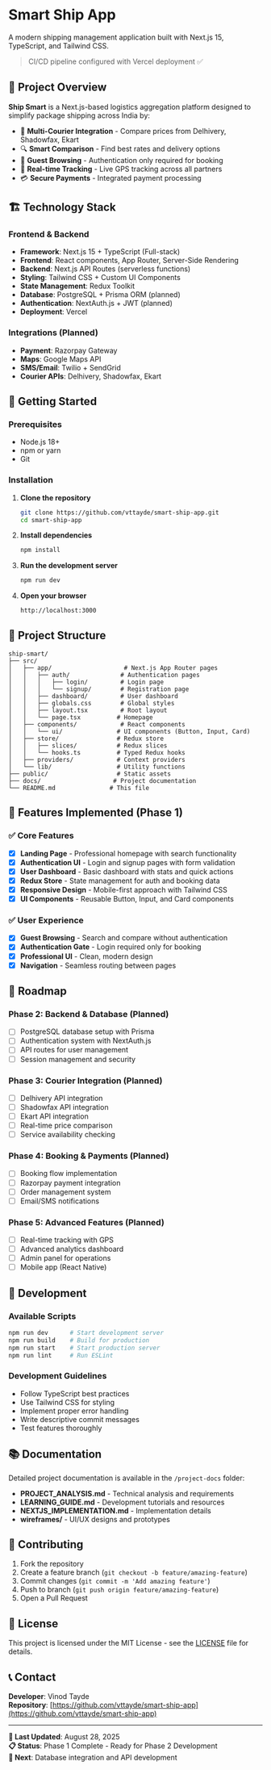 # Smart Ship App

A modern shipping management application built with Next.js 15, TypeScript, and Tailwind CSS.

> CI/CD pipeline configured with Vercel deployment ✅

## 🎯 Project Overview

**Ship Smart** is a Next.js-based logistics aggregation platform designed to simplify package shipping across India by:

- 🚚 **Multi-Courier Integration** - Compare prices from Delhivery, Shadowfax, Ekart
- 🔍 **Smart Comparison** - Find best rates and delivery options
- 🔐 **Guest Browsing** - Authentication only required for booking
- 📱 **Real-time Tracking** - Live GPS tracking across all partners
- 💳 **Secure Payments** - Integrated payment processing

## 🏗️ Technology Stack

### **Frontend & Backend**

- **Framework**: Next.js 15 + TypeScript (Full-stack)
- **Frontend**: React components, App Router, Server-Side Rendering
- **Backend**: Next.js API Routes (serverless functions)
- **Styling**: Tailwind CSS + Custom UI Components
- **State Management**: Redux Toolkit
- **Database**: PostgreSQL + Prisma ORM (planned)
- **Authentication**: NextAuth.js + JWT (planned)
- **Deployment**: Vercel

### **Integrations (Planned)**

- **Payment**: Razorpay Gateway
- **Maps**: Google Maps API
- **SMS/Email**: Twilio + SendGrid
- **Courier APIs**: Delhivery, Shadowfax, Ekart

## 🚀 Getting Started

### Prerequisites

- Node.js 18+
- npm or yarn
- Git

### Installation

1. **Clone the repository**

   ```bash
   git clone https://github.com/vttayde/smart-ship-app.git
   cd smart-ship-app
   ```

2. **Install dependencies**

   ```bash
   npm install
   ```

3. **Run the development server**

   ```bash
   npm run dev
   ```

4. **Open your browser**
   ```
   http://localhost:3000
   ```

## 📁 Project Structure

```
ship-smart/
├── src/
│   ├── app/                    # Next.js App Router pages
│   │   ├── auth/              # Authentication pages
│   │   │   ├── login/         # Login page
│   │   │   └── signup/        # Registration page
│   │   ├── dashboard/         # User dashboard
│   │   ├── globals.css        # Global styles
│   │   ├── layout.tsx         # Root layout
│   │   └── page.tsx          # Homepage
│   ├── components/            # React components
│   │   └── ui/               # UI components (Button, Input, Card)
│   ├── store/                # Redux store
│   │   ├── slices/           # Redux slices
│   │   └── hooks.ts          # Typed Redux hooks
│   ├── providers/            # Context providers
│   └── lib/                  # Utility functions
├── public/                   # Static assets
├── docs/                    # Project documentation
└── README.md               # This file
```

## 🎨 Features Implemented (Phase 1)

### ✅ **Core Features**

- [x] **Landing Page** - Professional homepage with search functionality
- [x] **Authentication UI** - Login and signup pages with form validation
- [x] **User Dashboard** - Basic dashboard with stats and quick actions
- [x] **Redux Store** - State management for auth and booking data
- [x] **Responsive Design** - Mobile-first approach with Tailwind CSS
- [x] **UI Components** - Reusable Button, Input, and Card components

### ✅ **User Experience**

- [x] **Guest Browsing** - Search and compare without authentication
- [x] **Authentication Gate** - Login required only for booking
- [x] **Professional UI** - Clean, modern design
- [x] **Navigation** - Seamless routing between pages

## 🔮 Roadmap

### **Phase 2: Backend & Database (Planned)**

- [ ] PostgreSQL database setup with Prisma
- [ ] Authentication system with NextAuth.js
- [ ] API routes for user management
- [ ] Session management and security

### **Phase 3: Courier Integration (Planned)**

- [ ] Delhivery API integration
- [ ] Shadowfax API integration
- [ ] Ekart API integration
- [ ] Real-time price comparison
- [ ] Service availability checking

### **Phase 4: Booking & Payments (Planned)**

- [ ] Booking flow implementation
- [ ] Razorpay payment integration
- [ ] Order management system
- [ ] Email/SMS notifications

### **Phase 5: Advanced Features (Planned)**

- [ ] Real-time tracking with GPS
- [ ] Advanced analytics dashboard
- [ ] Admin panel for operations
- [ ] Mobile app (React Native)

## 🧪 Development

### **Available Scripts**

```bash
npm run dev      # Start development server
npm run build    # Build for production
npm run start    # Start production server
npm run lint     # Run ESLint
```

### **Development Guidelines**

- Follow TypeScript best practices
- Use Tailwind CSS for styling
- Implement proper error handling
- Write descriptive commit messages
- Test features thoroughly

## 📚 Documentation

Detailed project documentation is available in the `/project-docs` folder:

- **PROJECT_ANALYSIS.md** - Technical analysis and requirements
- **LEARNING_GUIDE.md** - Development tutorials and resources
- **NEXTJS_IMPLEMENTATION.md** - Implementation details
- **wireframes/** - UI/UX designs and prototypes

## 🤝 Contributing

1. Fork the repository
2. Create a feature branch (`git checkout -b feature/amazing-feature`)
3. Commit changes (`git commit -m 'Add amazing feature'`)
4. Push to branch (`git push origin feature/amazing-feature`)
5. Open a Pull Request

## 📄 License

This project is licensed under the MIT License - see the [LICENSE](LICENSE) file for details.

## 📞 Contact

**Developer**: Vinod Tayde  
**Repository**: [https://github.com/vttayde/smart-ship-app](https://github.com/vttayde/smart-ship-app)

---

**📅 Last Updated**: August 28, 2025  
**📋 Status**: Phase 1 Complete - Ready for Phase 2 Development  
**🎯 Next**: Database integration and API development
